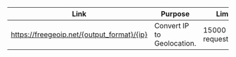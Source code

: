 |Link       |Purpose          |Limits        |
|-----------|-----------------|--------------|
|https://freegeoip.net/{output_format}/{ip}|Convert IP to Geolocation.| 15000 requests/hour|
